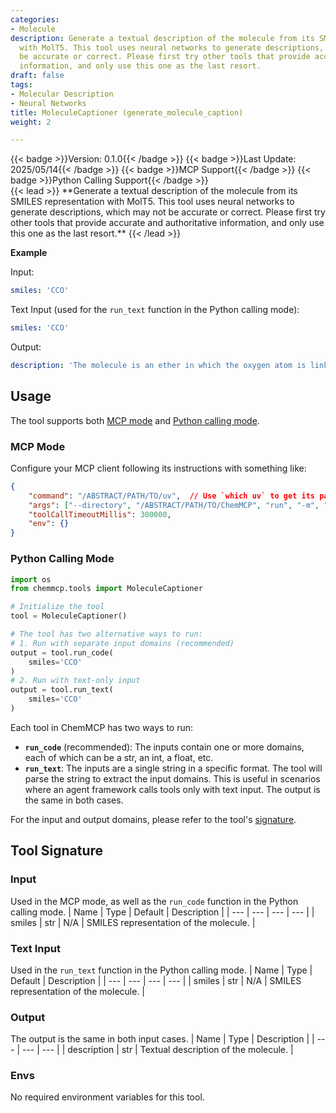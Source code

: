 ```yaml
---
categories:
- Molecule
description: Generate a textual description of the molecule from its SMILES representation
  with MolT5. This tool uses neural networks to generate descriptions, which may not
  be accurate or correct. Please first try other tools that provide accurate and authoritative
  information, and only use this one as the last resort.
draft: false
tags:
- Molecular Description
- Neural Networks
title: MoleculeCaptioner (generate_molecule_caption)
weight: 2

---
```

<div style="display: flex; flex-wrap: wrap; gap: 0.75rem; align-items: center;">
  {{< badge >}}Version: 0.1.0{{< /badge >}}
  {{< badge >}}Last Update: 2025/05/14{{< /badge >}}
  {{< badge >}}MCP Support{{< /badge >}}
  {{< badge >}}Python Calling Support{{< /badge >}}
</div>
{{< lead >}}
**Generate a textual description of the molecule from its SMILES representation with MolT5. This tool uses neural networks to generate descriptions, which may not be accurate or correct. Please first try other tools that provide accurate and authoritative information, and only use this one as the last resort.**
{{< /lead >}}

**Example**

Input:
```yaml
smiles: 'CCO'
```

Text Input (used for the `run_text` function in the Python calling mode):
```yaml
smiles: 'CCO'
```

Output:
```yaml
description: 'The molecule is an ether in which the oxygen atom is linked to two ethyl groups. It has a role as an inhalation anaesthetic, a non-polar solvent and a refrigerant. It is a volatile organic compound and an ether.\n\nNote: This is a generated description and may not be accurate. Please double check the result.'
```

## Usage

The tool supports both [MCP mode](#mcp-mode) and [Python calling mode](#python-calling-mode).



### MCP Mode

Configure your MCP client following its instructions with something like:
```JSON
{
    "command": "/ABSTRACT/PATH/TO/uv",  // Use `which uv` to get its path
    "args": ["--directory", "/ABSTRACT/PATH/TO/ChemMCP", "run", "-m", "chemmcp.tools.molecule_captioner"],
    "toolCallTimeoutMillis": 300000,
    "env": {}
}
```

### Python Calling Mode

```python
import os
from chemmcp.tools import MoleculeCaptioner

# Initialize the tool
tool = MoleculeCaptioner()

# The tool has two alternative ways to run:
# 1. Run with separate input domains (recommended)
output = tool.run_code(
    smiles='CCO'
)
# 2. Run with text-only input
output = tool.run_text(
    smiles='CCO'
)
```


Each tool in ChemMCP has two ways to run:
- **`run_code`** (recommended): The inputs contain one or more domains, each of which can be a str, an int, a float, etc.
- **`run_text`**: The inputs are a single string in a specific format. The tool will parse the string to extract the input domains. This is useful in scenarios where an agent framework calls tools only with text input.
The output is the same in both cases.

For the input and output domains, please refer to the tool's [signature](#tool-signature).

## Tool Signature



### Input
Used in the MCP mode, as well as the `run_code` function in the Python calling mode.
| Name | Type | Default | Description |
| --- | --- | --- | --- |
| smiles | str | N/A | SMILES representation of the molecule. |

### Text Input
Used in the `run_text` function in the Python calling mode.
| Name | Type | Default | Description |
| --- | --- | --- | --- |
| smiles | str | N/A | SMILES representation of the molecule. |

### Output
The output is the same in both input cases.
| Name | Type | Description |
| --- | --- | --- |
| description | str | Textual description of the molecule. |

### Envs
No required environment variables for this tool.
